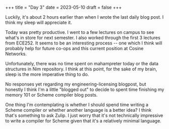 +++
title = "Day 3"
date = 2023-05-10
draft = false
+++

Luckily, it's about 2 hours earlier than when I wrote the last daily blog post. I think my sleep will appreciate it.

Today was pretty productive. I went to a few lectures on campus to see what's in store for next semester. I also 
worked through the first 3 lectures from ECE252. It seems to be an interesting process -- one which I think will
probably help for future co-ops and this current position at Cosine Networks.

Unfortunately, there was no time spent on mahampreter today or the data structures in Nim repository. I think at this 
point, for the sake of my brain, sleep is the more imperative thing to do.

No responses yet regarding my engineering-licensing blogpost, but honestly I think I'm a little "blogged out" to decide
to spent time finishing my memory 101 or Scheme compiler blog posts.

One thing I'm contemplating is whether I should spend time writing a Scheme compiler or whether another language is a better 
idea? I think that's something to ask Zulip. I just worry that it's not technically impressive to write a compiler for
Scheme given that it's a relatively minimal language.
